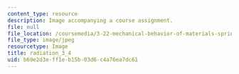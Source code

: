 ```yaml
---
content_type: resource
description: Image accompanying a course assignment.
file: null
file_location: /coursemedia/3-22-mechanical-behavior-of-materials-spring-2008/b69e2d3eff1eb15b03d6c4a76ea7dc61_radiation_3_4.jpg
file_type: image/jpeg
resourcetype: Image
title: radiation_3_4
uid: b69e2d3e-ff1e-b15b-03d6-c4a76ea7dc61
---
```

